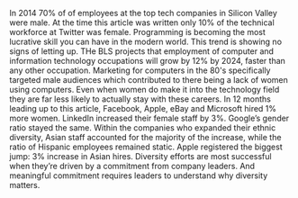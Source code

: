 In 2014 70% of of employees at the top tech companies in Silicon Valley were male. At the time this article was written only 10% of the technical workforce at Twitter was female. Programming is becoming the most lucrative skill you can have in the modern world. This trend is showing no signs of letting up. THe BLS projects that employment of computer and information technology occupations will grow by 12% by 2024, faster than any other occupation. Marketing for computers in the 80's specifically targeted male audiences which contributed to there being a lack of women using computers. Even when women do make it into the technology field they are far less likely to actually stay with these careers. 
In 12 months leading up to this article, Facebook, Apple, eBay and Microsoft hired 1% more women. LinkedIn increased their female staff by 3%. Google’s gender ratio stayed the same. Within the companies who expanded their ethnic diversity, Asian staff accounted for the majority of the increase, while the ratio of Hispanic employees remained static. Apple registered the biggest jump: 3% increase in Asian hires.
Diversity efforts are most successful when they’re driven by a commitment from company leaders. And meaningful commitment requires leaders to understand why diversity matters.